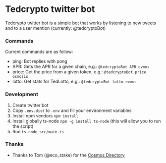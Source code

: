 # Tedcrypto twitter bot

Tedcrypto twitter bot is a simple bot that works by listening to
new tweets and to a user mention (currently: @tedcryptoBot)

### Commands

Current commands are as follow:

 - ping: Bot replies with pong
 - APR: Gets the APR for a given chain, e.g.: `@tedcryptoBot APR evmos`
 - price: Get the price from a given token, e.g.: `@tedcryptoBot price osmosis`
 - lotto: Get stats for TedLotto, e.g.: `@tedcryptoBot lotto evmos`

### Development

1. Create twitter bot 
2. Copy `.env.dist` to `.env` and fill your environment variables
3. Install npm vendors `npm install`
4. Install globally ts-node `npm -g install ts-node` (this will allow you to run the script)
5. Run `ts-node src/main.ts`

### Thanks

 - Thanks to Tom (@eco_stake) for the [Cosmos Directory](https://github.com/eco-stake/cosmos-directory)